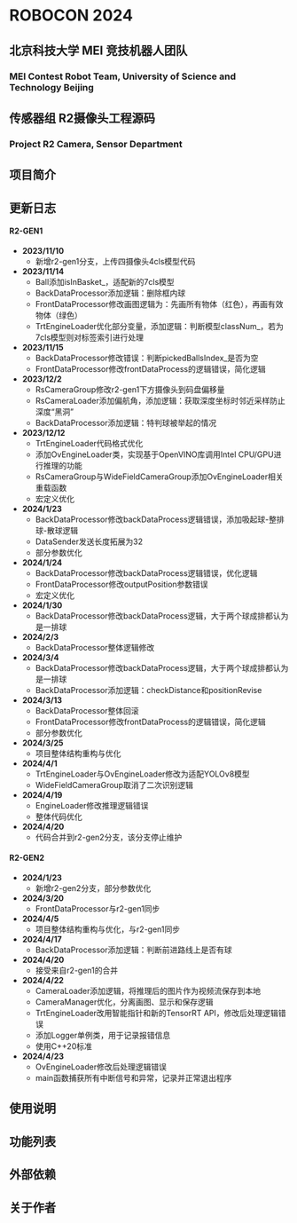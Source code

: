 # ROBOCON 2024

## 北京科技大学 MEI 竞技机器人团队

### MEI Contest Robot Team, University of Science and Technology Beijing

## 传感器组 R2摄像头工程源码

### Project R2 Camera, Sensor Department

## 项目简介

## 更新日志

#### R2-GEN1

* **2023/11/10**
  * 新增r2-gen1分支，上传四摄像头4cls模型代码
* **2023/11/14**
  * Ball添加isInBasket_，适配新的7cls模型
  * BackDataProcessor添加逻辑：删除框内球
  * FrontDataProcessor修改画图逻辑为：先画所有物体（红色），再画有效物体（绿色）
  * TrtEngineLoader优化部分变量，添加逻辑：判断模型classNum_，若为7cls模型则对标签索引进行处理
* **2023/11/15**
  * BackDataProcessor修改错误：判断pickedBallsIndex_是否为空
  * FrontDataProcessor修改frontDataProcess的逻辑错误，简化逻辑
* **2023/12/2**
  * RsCameraGroup修改r2-gen1下方摄像头到码盘偏移量
  * RsCameraLoader添加偏航角，添加逻辑：获取深度坐标时邻近采样防止深度“黑洞”
  * BackDataProcessor添加逻辑：特判球被举起的情况
* **2023/12/12**
  * TrtEngineLoader代码格式优化
  * 添加OvEngineLoader类，实现基于OpenVINO库调用Intel CPU/GPU进行推理的功能
  * RsCameraGroup与WideFieldCameraGroup添加OvEngineLoader相关重载函数
  * 宏定义优化
* **2024/1/23**
  * BackDataProcessor修改backDataProcess逻辑错误，添加吸起球-整排球-散球逻辑
  * DataSender发送长度拓展为32
  * 部分参数优化
* **2024/1/24**
  * BackDataProcessor修改backDataProcess逻辑错误，优化逻辑
  * FrontDataProcessor修改outputPosition参数错误
  * 宏定义优化
* **2024/1/30**
  * BackDataProcessor修改backDataProcess逻辑，大于两个球成排都认为是一排球
* **2024/2/3**
  * BackDataProcessor整体逻辑修改
* **2024/3/4**
  * BackDataProcessor修改backDataProcess逻辑，大于两个球成排都认为是一排球
  * BackDataProcessor添加逻辑：checkDistance和positionRevise
* **2024/3/13**
  * BackDataProcessor整体回滚
  * FrontDataProcessor修改frontDataProcess的逻辑错误，简化逻辑
  * 部分参数优化
* **2024/3/25**
  * 项目整体结构重构与优化
* **2024/4/1**
  * TrtEngineLoader与OvEngineLoader修改为适配YOLOv8模型
  * WideFieldCameraGroup取消了二次识别逻辑
* **2024/4/19**
  * EngineLoader修改推理逻辑错误
  * 整体代码优化
* **2024/4/20**
  * 代码合并到r2-gen2分支，该分支停止维护

#### R2-GEN2

* **2024/1/23**
  * 新增r2-gen2分支，部分参数优化
* **2024/3/20**
  * FrontDataProcessor与r2-gen1同步
* **2024/4/5**
  * 项目整体结构重构与优化，与r2-gen1同步
* **2024/4/17**
  * BackDataProcessor添加逻辑：判断前进路线上是否有球
* **2024/4/20**
  * 接受来自r2-gen1的合并
* **2024/4/22**
  * CameraLoader添加逻辑，将推理后的图片作为视频流保存到本地
  * CameraManager优化，分离画图、显示和保存逻辑
  * TrtEngineLoader改用智能指针和新的TensorRT API，修改后处理逻辑错误
  * 添加Logger单例类，用于记录报错信息
  * 使用C++20标准
* **2024/4/23**
  * OvEngineLoader修改后处理逻辑错误
  * main函数捕获所有中断信号和异常，记录并正常退出程序

## 使用说明

## 功能列表

## 外部依赖

## 关于作者